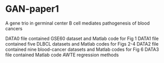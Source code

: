 # GAN-paper1
A gene trio in germinal center B cell mediates pathogenesis of blood cancers


DATA0 file contained GSE60 dataset and Matlab code for Fig 1 
DATA1 file contained five DLBCL datasets and Matlab codes for Figs 2-4 
DATA2 file contained nine blood-cancer datasets and Matlab codes for Fig 6 
DATA3 file contained Matlab code AWTE regression methods

